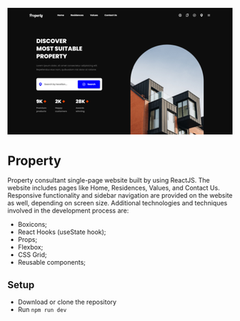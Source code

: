 ![Alt property](https://raw.githubusercontent.com/artyom285/portfolio/master/assets/portfolio/property.png)

# Property

Property consultant single-page website built by using ReactJS. The website includes pages like Home, Residences, Values, and Contact Us. Responsive functionality and sidebar navigation are provided on the website as well, depending on screen size. Additional technologies and techniques involved in the development process are:

* Boxicons;
* React Hooks (useState hook);
* Props;
* Flexbox;
* CSS Grid;
* Reusable components;

## Setup

* Download or clone the repository
* Run ```npm run dev```